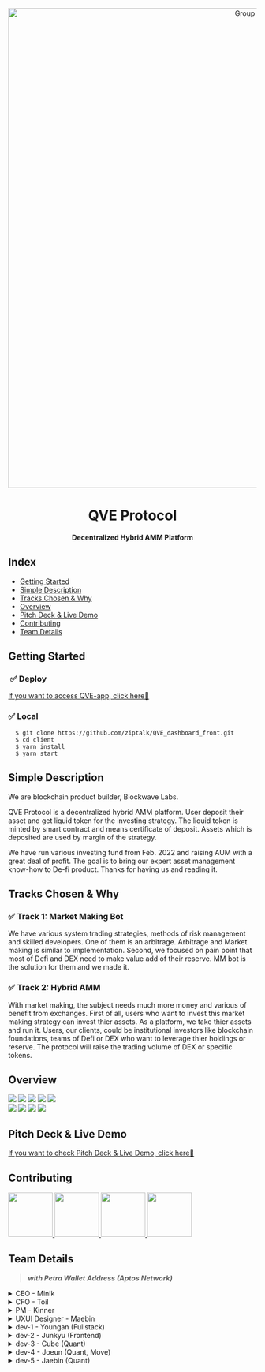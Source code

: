 <div align="center">
<img width="973" alt="Group 788" src="https://user-images.githubusercontent.com/44965706/229418285-9020d3da-2b25-4cd2-81b2-2fb345c1f7bc.png">

# QVE Protocol

**Decentralized Hybrid AMM Platform**

</div>

## Index

- [Getting Started](#getting-started)
- [Simple Description](#simple-description)
- [Tracks Chosen & Why](#tracks-chosen--why)
- [Overview](#overview)
- [Pitch Deck & Live Demo](#pitch-deck--live-demo)
- [Contributing](#contributing)
- [Team Details](#team-details)

## Getting Started

###  ✅ Deploy

[If you want to access QVE-app, click here👋](https://qve.app/)

### ✅ Local

```
  $ git clone https://github.com/ziptalk/QVE_dashboard_front.git
  $ cd client
  $ yarn install
  $ yarn start
```

## Simple Description

We are blockchain product builder, Blockwave Labs.

QVE Protocol is a decentralized hybrid AMM platform. User deposit their asset and get liquid token for the investing strategy. The liquid token is minted by smart contract and means certificate of deposit. Assets which is deposited are used by margin of the strategy.

We have run various investing fund from Feb. 2022 and raising AUM with a great deal of profit. The goal is to bring our expert asset management know-how to De-fi product.
Thanks for having us and reading it.

## Tracks Chosen & Why

### ✅ Track 1: Market Making Bot

We have various system trading strategies, methods of risk management and skilled developers. One of them is an arbitrage. Arbitrage and Market making is similar to implementation. Second, we focused on pain point that most of Defi and DEX need to make value add of their reserve. MM bot is the solution for them and we made it.

### ✅ Track 2: Hybrid AMM

With market making, the subject needs much more money and various of benefit from exchanges. First of all, users who want to invest this market making strategy can invest thier assets. As a platform, we take thier assets and run it. Users, our clients, could be institutional investors like blockchain foundations, teams of Defi or DEX who want to leverage thier holdings or reserve. The protocol will raise the trading volume of DEX or specific tokens.

## Overview

<img src="https://img.shields.io/badge/JavaScript-F7DF1E?style=plastic-square&logo=JavaScript&logoColor=white"/> <img src="https://img.shields.io/badge/React-61DAFB?style=plastic-square&logo=React&logoColor=white"/> <img src="https://img.shields.io/badge/axios-5A29E4?style=plastic-square&logo=axios&logoColor=white"/> <img src="https://img.shields.io/badge/recoil-007AF4?style=plastic-square&logo=redux&logoColor=white"/> <img src="https://img.shields.io/badge/Move-36258D?style=plastic-square&logo=Meta&logoColor=white"/> <br/>
<img src="https://img.shields.io/badge/Node.js-339933?style=plastic-square&logo=Node.js&logoColor=white"/> <img src="https://img.shields.io/badge/MySQL-4479A1?style=plastic-square&logo=MySQL&logoColor=white"/> <img src="https://img.shields.io/badge/Amazon RDS-527FFF?style=plastic-square&logo=Amazon RDS&logoColor=white"/> <img src="https://img.shields.io/badge/Amazon EC2-FF9900?style=plastic-square&logo=Amazon EC2&logoColor=white"/>

## Pitch Deck & Live Demo

[If you want to check Pitch Deck & Live Demo, click here👋](https://drive.google.com/drive/folders/1hDXER52927bY9gDl6Ugde8Mts5WGvpQM)

## Contributing

<p>
<a href="https://github.com/BWLdoyeon">
    <img src="https://avatars.githubusercontent.com/u/121469036?v=4" width="90">
</a>
<a href="https://github.com/youngan1111">
    <img src="https://avatars.githubusercontent.com/u/68759940?v=4" width="90">
</a>
<a href="https://github.com/Jun99uu">
    <img src="https://avatars.githubusercontent.com/u/44965706?v=4" width="90">
</a>
<a href="https://github.com/maebin">
    <img src="https://avatars.githubusercontent.com/u/109774178?v=4" width="90">
</a>
</p>

## Team Details

> _**with Petra Wallet Address (Aptos Network)**_

<details>
<summary>CEO - Minik</summary>
<div markdown="1">
</div>
</details>
<details>
<summary>CFO - Toil</summary>
<div markdown="1">
</div>
</details>
<details>
<summary>PM - Kinner</summary>
<div markdown="1">

_0x27fa2db5d6e8c00aefc779cb99d8ecab9ba47183d32274728725f128fa5b7544_

</div>
</details>
<details>
<summary>UXUI Designer - Maebin</summary>
<div markdown="1">

_0x2ba7a4158137a4f11ed31dbf3e7fa445e0ad24f4fbd5f854659dfb26b9a9a9a6_

</div>
</details>
<details>
<summary>dev-1 - Youngan (Fullstack)</summary>
<div markdown="1">
</div>
</details>
<details>
<summary>dev-2 - Junkyu (Frontend)</summary>
<div markdown="1">

_0x4e62cbc715605b9e1114f4605097da9426b2dbdb4c1b4b157a1b8e6f3e3657ed_

</div>
</details>
<details>
<summary>dev-3 - Cube (Quant)</summary>
<div markdown="1">
</div>
</details>
<details>
<summary>dev-4 - Joeun (Quant, Move)</summary>
<div markdown="1">

_0x40eb701623a64f1734a9043b47ff7fbcb375353025121a91ef27757b1021702b_

</div>
</details>
<details>
<summary> dev-5 - Jaebin (Quant) </summary>
<div markdown="1">
</div>
</details>
